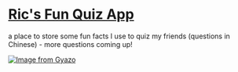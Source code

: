 # [Ric's Fun Quiz App](https://quizapp-c1f2a.web.app)

a place to store some fun facts I use to quiz my friends (questions in Chinese) - more questions coming up!

[![Image from Gyazo](https://i.gyazo.com/19c88cec6611c56ddfd8ee4104843cf0.gif)](https://gyazo.com/19c88cec6611c56ddfd8ee4104843cf0)
